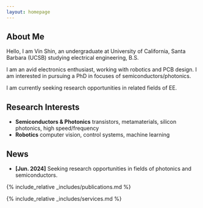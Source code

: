 ```yaml
---
layout: homepage
---
```


## About Me

Hello, I am Vin Shin, an undergraduate at University of California, Santa Barbara (UCSB) studying electrical engineering, B.S. 

I am an avid electronics enthusiast, working with robotics and PCB design. I am interested in pursuing a PhD in focuses of semiconductors/photonics.

I am currently seeking research opportunities in related fields of EE.

## Research Interests

- **Semiconductors & Photonics** transistors, metamaterials, silicon photonics, high speed/frequency
- **Robotics** computer vision, control systems, machine learning

## News

- **[Jun. 2024]** Seeking research opportunities in fields of photonics and semiconductors.

{% include_relative _includes/publications.md %}

{% include_relative _includes/services.md %}
